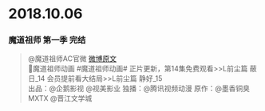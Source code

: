 # 2018.10.06


### 魔道祖师 第一季 完结 


>@魔道祖师AC官微  [微博原文](https://weibo.com/5406119222/GCDMCw3tT)   
>魔道祖师动画 #魔道祖师动画# 正片更新，第14集免费观看>>L前尘篇 蔽日_14 会员提前看大结局>>L前尘篇 静好_15    
>出品：@企鹅影视 @视美影业 独播：@腾讯视频动漫 原作：@墨香铜臭MXTX  @晋江文学城 ​​​​  

